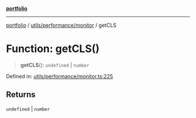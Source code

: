 [**portfolio**](../../../../README.md)

***

[portfolio](../../../../modules.md) / [utils/performance/monitor](../README.md) / getCLS

# Function: getCLS()

> **getCLS**(): `undefined` \| `number`

Defined in: [utils/performance/monitor.ts:225](https://github.com/tnorlund/Portfolio/blob/035b11ab543a17ec78b83c4fcc284e0d2a2292d2/portfolio/utils/performance/monitor.ts#L225)

## Returns

`undefined` \| `number`

